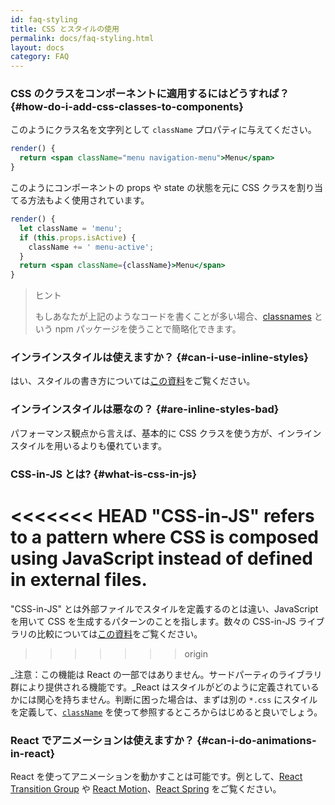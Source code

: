 ```yaml
---
id: faq-styling
title: CSS とスタイルの使用
permalink: docs/faq-styling.html
layout: docs
category: FAQ
---
```


### CSS のクラスをコンポーネントに適用するにはどうすれば？ {#how-do-i-add-css-classes-to-components}

このようにクラス名を文字列として `className` プロパティに与えてください。

```jsx
render() {
  return <span className="menu navigation-menu">Menu</span>
}
```

このようにコンポーネントの props や state の状態を元に CSS クラスを割り当てる方法もよく使用されています。

```jsx
render() {
  let className = 'menu';
  if (this.props.isActive) {
    className += ' menu-active';
  }
  return <span className={className}>Menu</span>
}
```

>ヒント
>
>もしあなたが上記のようなコードを書くことが多い場合、[classnames](https://www.npmjs.com/package/classnames#usage-with-reactjs) という npm パッケージを使うことで簡略化できます。

### インラインスタイルは使えますか？ {#can-i-use-inline-styles}

はい、スタイルの書き方については[この資料](/docs/dom-elements.html#style)をご覧ください。

### インラインスタイルは悪なの？ {#are-inline-styles-bad}

パフォーマンス観点から言えば、基本的に CSS クラスを使う方が、インラインスタイルを用いるよりも優れています。

### CSS-in-JS とは? {#what-is-css-in-js}

<<<<<<< HEAD
"CSS-in-JS" refers to a pattern where CSS is composed using JavaScript instead of defined in external files.
=======
"CSS-in-JS" とは外部ファイルでスタイルを定義するのとは違い、JavaScript を用いて CSS を生成するパターンのことを指します。数々の CSS-in-JS ライブラリの比較については[この資料](https://github.com/MicheleBertoli/css-in-js)をご覧ください。
>>>>>>> origin

_注意：この機能は React の一部ではありません。サードパーティのライブラリ群により提供される機能です。_React はスタイルがどのように定義されているかには関心を持ちません。判断に困った場合は、まずは別の `*.css` にスタイルを定義して、[`className`](/docs/dom-elements.html#classname) を使って参照するところからはじめると良いでしょう。

### React でアニメーションは使えますか？ {#can-i-do-animations-in-react}

React を使ってアニメーションを動かすことは可能です。例として、[React Transition Group](https://reactcommunity.org/react-transition-group/) や [React Motion](https://github.com/chenglou/react-motion)、[React Spring](https://github.com/react-spring/react-spring) をご覧ください。
